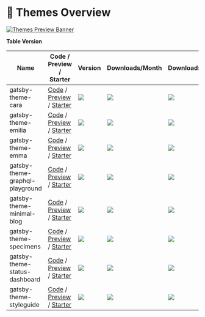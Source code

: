 # 🎨 Themes Overview

[![Themes Preview Banner](https://img.lekoarts.de/gatsby/thin_banner.jpg)](https://themes.lekoarts.de)

**Table Version**

| Name                            | Code / Preview / Starter                                                                                                                                                                                                                          | Version                                                                                                                                                    | Downloads/Month                                                                                                                                                          | Downloads                                                                                                                                                                |
| ------------------------------- | ------------------------------------------------------------------------------------------------------------------------------------------------------------------------------------------------------------------------------------------------- | ---------------------------------------------------------------------------------------------------------------------------------------------------------- | ------------------------------------------------------------------------------------------------------------------------------------------------------------------------ | ------------------------------------------------------------------------------------------------------------------------------------------------------------------------ |
| gatsby-theme-cara               | [Code](https://github.com/LekoArts/gatsby-themes/tree/master/themes/gatsby-theme-cara) / [Preview](https://cara.lekoarts.de/) / [Starter](https://github.com/LekoArts/gatsby-starter-portfolio-cara)                                              | [![](https://img.shields.io/npm/v/@lekoarts/gatsby-theme-cara.svg)](https://www.npmjs.org/package/@lekoarts/gatsby-theme-cara)                             | [![](https://img.shields.io/npm/dm/@lekoarts/gatsby-theme-cara.svg)](https://npmcharts.com/compare/@lekoarts/gatsby-theme-cara?minimal=true)                             | [![](https://img.shields.io/npm/dt/@lekoarts/gatsby-theme-cara.svg)](https://npmcharts.com/compare/@lekoarts/gatsby-theme-cara?minimal=true)                             |
| gatsby-theme-emilia             | [Code](https://github.com/LekoArts/gatsby-themes/tree/master/themes/gatsby-theme-emilia) / [Preview](https://emilia.lekoarts.de/) / [Starter](https://github.com/LekoArts/gatsby-starter-portfolio-emilia)                                        | [![](https://img.shields.io/npm/v/@lekoarts/gatsby-theme-emilia.svg)](https://www.npmjs.org/package/@lekoarts/gatsby-theme-emilia)                         | [![](https://img.shields.io/npm/dm/@lekoarts/gatsby-theme-emilia.svg)](https://npmcharts.com/compare/@lekoarts/gatsby-theme-emilia?minimal=true)                         | [![](https://img.shields.io/npm/dt/@lekoarts/gatsby-theme-emilia.svg)](https://npmcharts.com/compare/@lekoarts/gatsby-theme-emilia?minimal=true)                         |
| gatsby-theme-emma               | [Code](https://github.com/LekoArts/gatsby-themes/tree/master/themes/gatsby-theme-emma) / [Preview](https://emma.lekoarts.de/) / [Starter](https://github.com/LekoArts/gatsby-starter-portfolio-emma)                                              | [![](https://img.shields.io/npm/v/@lekoarts/gatsby-theme-emma.svg)](https://www.npmjs.org/package/@lekoarts/gatsby-theme-emma)                             | [![](https://img.shields.io/npm/dm/@lekoarts/gatsby-theme-emma.svg)](https://npmcharts.com/compare/@lekoarts/gatsby-theme-emma?minimal=true)                             | [![](https://img.shields.io/npm/dt/@lekoarts/gatsby-theme-emma.svg)](https://npmcharts.com/compare/@lekoarts/gatsby-theme-emma?minimal=true)                             |
| gatsby-theme-graphql-playground | [Code](https://github.com/LekoArts/gatsby-themes/tree/master/themes/gatsby-theme-graphql-playground) / [Preview](https://gatsby-theme-graphql-playground.netlify.app/) / [Starter](https://github.com/LekoArts/gatsby-starter-graphql-playground) | [![](https://img.shields.io/npm/v/@lekoarts/gatsby-theme-graphql-playground.svg)](https://www.npmjs.org/package/@lekoarts/gatsby-theme-graphql-playground) | [![](https://img.shields.io/npm/dm/@lekoarts/gatsby-theme-graphql-playground.svg)](https://npmcharts.com/compare/@lekoarts/gatsby-theme-graphql-playground?minimal=true) | [![](https://img.shields.io/npm/dt/@lekoarts/gatsby-theme-graphql-playground.svg)](https://npmcharts.com/compare/@lekoarts/gatsby-theme-graphql-playground?minimal=true) |
| gatsby-theme-minimal-blog       | [Code](https://github.com/LekoArts/gatsby-themes/tree/master/themes/gatsby-theme-minimal-blog) / [Preview](https://minimal-blog.lekoarts.de/) / [Starter](https://github.com/LekoArts/gatsby-starter-minimal-blog)                                | [![](https://img.shields.io/npm/v/@lekoarts/gatsby-theme-minimal-blog.svg)](https://www.npmjs.org/package/@lekoarts/gatsby-theme-minimal-blog)             | [![](https://img.shields.io/npm/dm/@lekoarts/gatsby-theme-minimal-blog.svg)](https://npmcharts.com/compare/@lekoarts/gatsby-theme-minimal-blog?minimal=true)             | [![](https://img.shields.io/npm/dt/@lekoarts/gatsby-theme-minimal-blog.svg)](https://npmcharts.com/compare/@lekoarts/gatsby-theme-minimal-blog?minimal=true)             |
| gatsby-theme-specimens          | [Code](https://github.com/LekoArts/gatsby-themes/tree/master/themes/gatsby-theme-specimens) / [Preview](https://specimens.lekoarts.de/) / [Starter](https://github.com/LekoArts/gatsby-starter-specimens)                                         | [![](https://img.shields.io/npm/v/@lekoarts/gatsby-theme-specimens.svg)](https://www.npmjs.org/package/@lekoarts/gatsby-theme-specimens)                   | [![](https://img.shields.io/npm/dm/@lekoarts/gatsby-theme-specimens.svg)](https://npmcharts.com/compare/@lekoarts/gatsby-theme-specimens?minimal=true)                   | [![](https://img.shields.io/npm/dt/@lekoarts/gatsby-theme-specimens.svg)](https://npmcharts.com/compare/@lekoarts/gatsby-theme-specimens?minimal=true)                   |
| gatsby-theme-status-dashboard   | [Code](https://github.com/LekoArts/gatsby-themes/tree/master/themes/gatsby-theme-status-dashboard) / [Preview](https://status.lekoarts.de/) / [Starter](https://github.com/LekoArts/gatsby-status-dashboard)                                      | [![](https://img.shields.io/npm/v/@lekoarts/gatsby-theme-status-dashboard.svg)](https://www.npmjs.org/package/@lekoarts/gatsby-theme-status-dashboard)     | [![](https://img.shields.io/npm/dm/@lekoarts/gatsby-theme-status-dashboard.svg)](https://npmcharts.com/compare/@lekoarts/gatsby-theme-status-dashboard?minimal=true)     | [![](https://img.shields.io/npm/dt/@lekoarts/gatsby-theme-status-dashboard.svg)](https://npmcharts.com/compare/@lekoarts/gatsby-theme-status-dashboard?minimal=true)     |
| gatsby-theme-styleguide         | [Code](https://github.com/LekoArts/gatsby-themes/tree/master/themes/gatsby-theme-styleguide) / [Preview](https://styleguide.lekoarts.de/) / [Starter](https://github.com/LekoArts/gatsby-starter-styleguide)                                      | [![](https://img.shields.io/npm/v/@lekoarts/gatsby-theme-styleguide.svg)](https://www.npmjs.org/package/@lekoarts/gatsby-theme-styleguide)                 | [![](https://img.shields.io/npm/dm/@lekoarts/gatsby-theme-styleguide.svg)](https://npmcharts.com/compare/@lekoarts/gatsby-theme-styleguide?minimal=true)                 | [![](https://img.shields.io/npm/dt/@lekoarts/gatsby-theme-styleguide.svg)](https://npmcharts.com/compare/@lekoarts/gatsby-theme-styleguide?minimal=true)                 |

